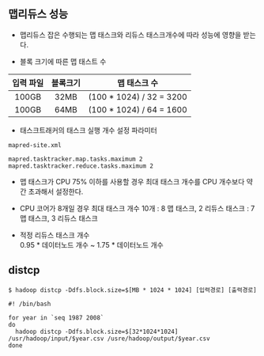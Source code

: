 ## 맵리듀스 성능 

* 맵리듀스 잡은 수행되는 맵 태스크와 리듀스 태스크개수에 따라 성능에 영향을 받는다. 

* 블록 크기에 따른 맵 태스트 수

입력 파일|블록크기|맵 태스크 수
:------:|:------:|:---------:
100GB|32MB|(100 * 1024) / 32 = 3200
100GB|64MB|(100 * 1024) / 64 = 1600

* 태스크트래커의 태스크 실행 개수 설정 파라미터

`mapred-site.xml`
```
mapred.tasktracker.map.tasks.maximum 2
mapred.tasktracker.reduce.tasks.maximum 2
```

* 맵 태스크가 CPU 75% 이하를 사용할 경우 최대 태스크 개수를 CPU 개수보다 약간 초과해서 설정한다.
* CPU 코어가 8개일 경우 최대 태스크 개수 10개
: 8 맵 태스크, 2 리듀스 태스크
: 7 맵 태스크, 3 리듀스 태스크


* 적정 리듀스 태스크 개수  
0.95 * 데이터노드 개수 ~ 1.75 * 데이터노드 개수 

## distcp 

```
$ hadoop distcp -Ddfs.block.size=$[MB * 1024 * 1024] [입력경로] [출력경로]
```

```
#! /bin/bash

for year in `seq 1987 2008`
do
  hadoop distcp -Ddfs.block.size=$[32*1024*1024] /usr/hadoop/input/$year.csv /usre/hadoop/output/$year.csv
done
```